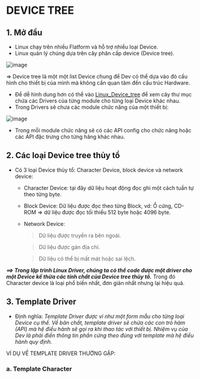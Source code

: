 # DEVICE TREE
## 1. Mở đầu
- Linux chạy trên nhiều Flatform và hỗ trợ nhiều loại Device.
- Linux quản lý chúng dựa trên cây phân cấp device (Device tree).

![image](https://github.com/4ndykhang99/Hoc_Hanh_Cac_Kieu/assets/78153591/32916477-9847-4124-bc04-3f7cff2feaab)

=> Device tree là một một list Device chung để Dev có thể dựa vào đó cấu hình cho thiết bị của mình mà không cần quan tâm đến cấu trúc Hardware.

- Để dễ hình dung hơn có thể vào [Linux_Device_tree](https://elixir.bootlin.com/linux/v6.5.9/source/drivers) để xem cây thư mục chứa các Drivers của từng module cho từng loại Device khác nhau.
- Trong Drivers sẽ chưa các module chức năng của một thiết bị:

![image](https://github.com/4ndykhang99/Hoc_Hanh_Cac_Kieu/assets/78153591/0f159880-a09a-46d0-b946-6a5626cd048a)  

- Trong mỗi module chức năng sẽ có các API config cho chức năng hoặc các API đặc trưng cho từng hãng khác nhau.
## 2. Các loại Device tree thủy tổ
- Có 3 loại Device thủy tổ: Character Device, block device và network device:

  - Character Device: tại đây dữ liệu hoạt động đọc ghi một cách tuần tự theo từng byte.
  - Block Device: Dữ liệu được đọc theo từng Block, vd: Ổ cứng, CD-ROM => dữ liệu được đọc tối thiểu 512 byte hoặc 4096 byte.
  - Network Device:

    > Dữ liệu được truyền ra bên ngoài.
    
    > Dữ liệu được gán địa chỉ.
    
    > Dữ liệu có thể bị mất mát hoặc sai lệch.

***==> Trong lập trình Linux Driver, chúng ta có thể code được một driver cho một Device kế thừa các tính chất của Device tree thủy tổ.*** Trong đó Character device là loại phổ biến nhất, đơn giản nhất nhưng lại hiệu quả.
## 3. Template Driver
- Định nghĩa: *Template Driver được ví như một form mẫu cho từng loại Device cụ thế. Về bản chất, template driver sẽ chứa các con trỏ hàm (API) mà hệ điều hành sẽ gọi ra khi thao tác với thiết bị. Nhiệm vụ của Dev là phải điền thông tin phần cứng theo đúng với template mà hệ điều hành quy định.*

VÍ DỤ VỀ TEMPLATE DRIVER THƯỜNG GẶP:
  ### a. Template Character

